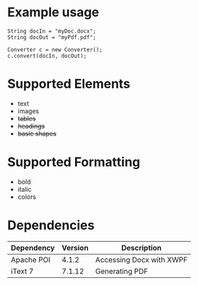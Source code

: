 # Example usage
   
    String docIn = "myDoc.docx";
    String docOut = "myPdf.pdf";
    
    Converter c = new Converter();
    c.convert(docIn, docOut);

# Supported Elements
- text
- images
- ~~tables~~
- ~~headings~~
- ~~basic shapes~~

# Supported Formatting
- bold
- italic
- colors

# Dependencies

| Dependency | Version | Description                 |
|------------|---------|-----------------------------|
| Apache POI | 4.1.2   | Accessing Docx with XWPF |
| iText 7    | 7.1.12  | Generating PDF              |
